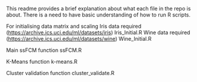This readme provides a brief explanation about what each file in the repo is about.
There is a need to have basic understanding of how to run R scripts.

For initialising data matrix and scaling
  Iris data required (https://archive.ics.uci.edu/ml/datasets/iris)
  Iris_Initial.R
  Wine data required (https://archive.ics.uci.edu/ml/datasets/wine)
  Wine_Initial.R

Main ssFCM function
  ssFCM.R

K-Means function
  k-means.R

Cluster validation function
  cluster_validate.R
